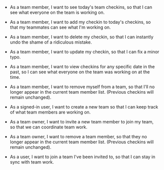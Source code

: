 
* As a team member, I want to see today's team checkins, so that I can see what everyone on the team is working on.
* As a team member, I want to add my checkin to today's checkins, so that my teammates can see what I'm working on.
* As a team member, I want to delete my checkin, so that I can instantly undo the shame of a ridiculous mistake.
* As a team member, I want to update my checkin, so that I can fix a minor typo.
* As a team member, I want to view checkins for any specific date in the past, so I can see what everyone on the team was working on at the time.
* As a team member, I want to remove myself from a team, so that I'll no longer appear in the current team member list. (Previous checkins will remain unchanged).

* As a signed-in user, I want to create a new team so that I can keep track of what team members are working on.

* As a team owner, I want to invite a new team member to join my team, so that we can coordinate team work.
* As a team owner, I want to remove a team member, so that they no longer appear in the current team member list. (Previous checkins will remain unchanged).

* As a user, I want to join a team I've been invited to, so that I can stay in sync with team work.
